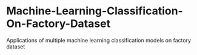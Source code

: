 # Machine-Learning-Classification-On-Factory-Dataset
Applications of multiple machine learning classification models on factory dataset
